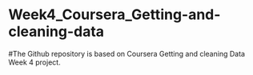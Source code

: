 # Week4_Coursera_Getting-and-cleaning-data
#The Github repository is based on Coursera Getting and cleaning Data Week 4 project.
